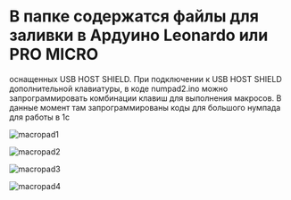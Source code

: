 # В папке содержатся файлы для заливки в Ардуино Leonardo или PRO MICRO
оснащенных USB HOST SHIELD. При подключении к USB HOST SHIELD дополнительной клавиатуры, в коде 
numpad2.ino можно запрограммировать комбинации клавиш для выполнения макросов. В данные момент там запрограммированы коды для большого нумпада для работы в 1с



![macropad1](https://github.com/bakuma64/Arduino/assets/46646555/a84cdf8a-3000-4374-9f47-5971967ee0e9)

![macropad2](https://github.com/bakuma64/Arduino/assets/46646555/99e79e50-50ed-4a23-801f-0928a5da9cab)

![macropad3](https://github.com/bakuma64/Arduino/assets/46646555/9352f63a-25d3-4098-ab09-e48a622e096b)

![macropad4](https://github.com/bakuma64/Arduino/assets/46646555/565f096d-1790-48e8-9960-61290b22e119)

